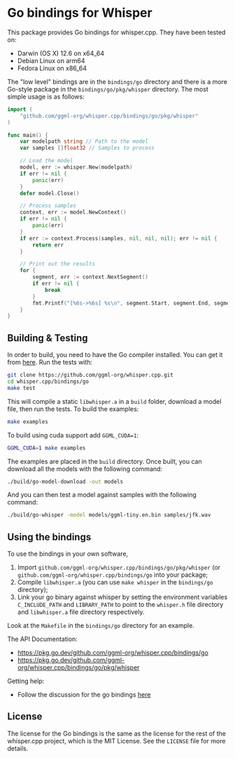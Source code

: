 # Go bindings for Whisper

This package provides Go bindings for whisper.cpp. They have been tested on:

  * Darwin (OS X) 12.6 on x64_64
  * Debian Linux on arm64
  * Fedora Linux on x86_64

The "low level" bindings are in the `bindings/go` directory and there is a more
Go-style package in the `bindings/go/pkg/whisper` directory. The most simple usage
is as follows:

```go
import (
	"github.com/ggml-org/whisper.cpp/bindings/go/pkg/whisper"
)

func main() {
	var modelpath string // Path to the model
	var samples []float32 // Samples to process

	// Load the model
	model, err := whisper.New(modelpath)
	if err != nil {
		panic(err)
	}
	defer model.Close()

	// Process samples
	context, err := model.NewContext()
	if err != nil {
		panic(err)
	}
	if err := context.Process(samples, nil, nil, nil); err != nil {
		return err
	}

	// Print out the results
	for {
		segment, err := context.NextSegment()
		if err != nil {
			break
		}
		fmt.Printf("[%6s->%6s] %s\n", segment.Start, segment.End, segment.Text)
	}
}
```

## Building & Testing

In order to build, you need to have the Go compiler installed. You can get it from [here](https://golang.org/dl/). Run the tests with:

```bash
git clone https://github.com/ggml-org/whisper.cpp.git
cd whisper.cpp/bindings/go
make test
```

This will compile a static `libwhisper.a` in a `build` folder, download a model file, then run the tests. To build the examples:

```bash
make examples
```

To build using cuda support add `GGML_CUDA=1`:

```bash
GGML_CUDA=1 make examples
```

The examples are placed in the `build` directory. Once built, you can download all the models with the following command:

```bash
./build/go-model-download -out models
```

And you can then test a model against samples with the following command:

```bash
./build/go-whisper -model models/ggml-tiny.en.bin samples/jfk.wav
```

## Using the bindings

To use the bindings in your own software,

  1. Import `github.com/ggml-org/whisper.cpp/bindings/go/pkg/whisper` (or `github.com/ggml-org/whisper.cpp/bindings/go` into your package;
  2. Compile `libwhisper.a` (you can use `make whisper` in the `bindings/go` directory);
  3. Link your go binary against whisper by setting the environment variables `C_INCLUDE_PATH` and `LIBRARY_PATH`
     to point to the `whisper.h` file directory and `libwhisper.a` file directory respectively.

Look at the `Makefile` in the `bindings/go` directory for an example.

The API Documentation:

  * https://pkg.go.dev/github.com/ggml-org/whisper.cpp/bindings/go
  * https://pkg.go.dev/github.com/ggml-org/whisper.cpp/bindings/go/pkg/whisper

Getting help:

  * Follow the discussion for the go bindings [here](https://github.com/ggml-org/whisper.cpp/discussions/312)

## License

The license for the Go bindings is the same as the license for the rest of the whisper.cpp project, which is the MIT License. See the `LICENSE` file for more details.
